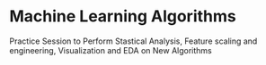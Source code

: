 # Machine Learning Algorithms
Practice Session to Perform Stastical Analysis, Feature scaling and engineering, Visualization and EDA on New Algorithms
